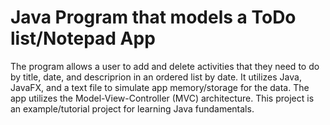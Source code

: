 # Java Program that models a ToDo list/Notepad App
The program allows a user to add and delete activities that they need to do by title, date, and descriprion in an ordered list by date.
It utilizes Java, JavaFX, and a text file to simulate app memory/storage for the data. The app utilizes the Model-View-Controller (MVC) architecture.
This project is an example/tutorial project for learning Java fundamentals.

